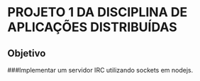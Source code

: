 # PROJETO 1 DA DISCIPLINA DE APLICAÇÕES DISTRIBUÍDAS

## Objetivo

###Implementar um servidor IRC utilizando sockets em nodejs.  

